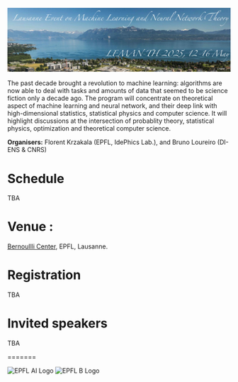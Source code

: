 ![program](lemanTh.jpg)

The past decade brought a revolution to machine learning: algorithms are now able to deal with tasks and amounts of data that seemed to be science fiction only a decade ago. The program will concentrate on theoretical aspect of machine learning and neural network, and their deep link with high-dimensional statistics, statistical physics and computer science. It will highlight discussions at the intersection of probablity theory, statistical physics, optimization and theoretical computer science.

__Organisers:__ Florent Krzakala (EPFL, IdePhics Lab.), and Bruno Loureiro (DI-ENS & CNRS)

# Schedule

TBA

# Venue :

[Bernoullli Center](https://bernoulli.epfl.ch/), EPFL, Lausanne.

# Registration

TBA

# Invited speakers

TBA

=======

<img src="https://ai.epfl.ch/wp-content/uploads/logo-black.svg" alt="EPFL AI Logo" width="200">
<img src="https://bernoulli.epfl.ch/wp-content/uploads/2022/09/Bernoulli-Center-Logo-Black-Subtitle_1@4x.png" alt="EPFL B Logo" width="200">